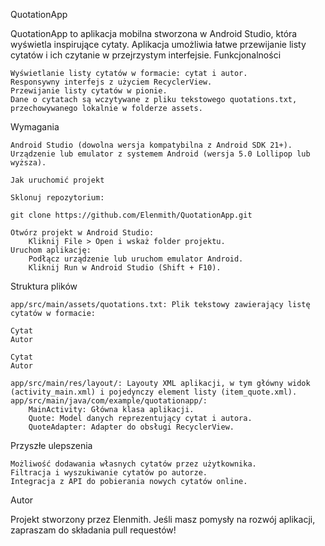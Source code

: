 QuotationApp

QuotationApp to aplikacja mobilna stworzona w Android Studio, która wyświetla inspirujące cytaty. Aplikacja umożliwia łatwe przewijanie listy cytatów i ich czytanie w przejrzystym interfejsie.
Funkcjonalności

    Wyświetlanie listy cytatów w formacie: cytat i autor.
    Responsywny interfejs z użyciem RecyclerView.
    Przewijanie listy cytatów w pionie.
    Dane o cytatach są wczytywane z pliku tekstowego quotations.txt, przechowywanego lokalnie w folderze assets.


Wymagania

    Android Studio (dowolna wersja kompatybilna z Android SDK 21+).
    Urządzenie lub emulator z systemem Android (wersja 5.0 Lollipop lub wyższa).

    Jak uruchomić projekt

    Sklonuj repozytorium:

    git clone https://github.com/Elenmith/QuotationApp.git

    Otwórz projekt w Android Studio:
        Kliknij File > Open i wskaż folder projektu.
    Uruchom aplikację:
        Podłącz urządzenie lub uruchom emulator Android.
        Kliknij Run w Android Studio (Shift + F10).

Struktura plików

    app/src/main/assets/quotations.txt: Plik tekstowy zawierający listę cytatów w formacie:

    Cytat
    Autor

    Cytat
    Autor

    app/src/main/res/layout/: Layouty XML aplikacji, w tym główny widok (activity_main.xml) i pojedynczy element listy (item_quote.xml).
    app/src/main/java/com/example/quotationapp/:
        MainActivity: Główna klasa aplikacji.
        Quote: Model danych reprezentujący cytat i autora.
        QuoteAdapter: Adapter do obsługi RecyclerView.

Przyszłe ulepszenia

    Możliwość dodawania własnych cytatów przez użytkownika.
    Filtracja i wyszukiwanie cytatów po autorze.
    Integracja z API do pobierania nowych cytatów online.

Autor

Projekt stworzony przez Elenmith. Jeśli masz pomysły na rozwój aplikacji, zapraszam do składania pull requestów!
